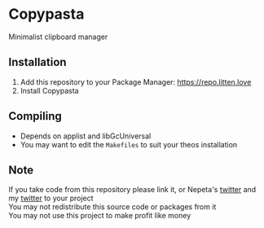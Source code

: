 # Copypasta
Minimalist clipboard manager

## Installation
1. Add this repository to your Package Manager: https://repo.litten.love
2. Install Copypasta

## Compiling
  - Depends on applist and libGcUniversal
  - You may want to edit the `Makefiles` to suit your theos installation

## Note
If you take code from this repository please link it, or Nepeta's [twitter](https://twitter.com/NepetaDev) and my [twitter](https://twitter.com/schneelittchen) to your project  
You may not redistribute this source code or packages from it  
You may not use this project to make profit like money
